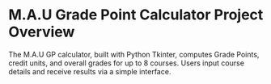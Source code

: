 # M.A.U Grade Point Calculator Project Overview 

The M.A.U GP calculator, built with Python Tkinter, computes Grade Points, credit units, and overall grades for up to 8 courses. Users input course details and receive results via a simple interface.
